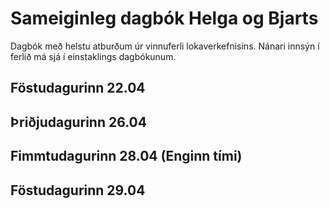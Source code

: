 # Sameiginleg dagbók Helga og Bjarts
Dagbók með helstu atburðum úr vinnuferli lokaverkefnisins. Nánari innsýn í ferlið má sjá í einstaklings dagbókunum.
## Föstudagurinn 22.04
## Þriðjudagurinn 26.04
## Fimmtudagurinn 28.04 (Enginn tími)
## Föstudagurinn 29.04
